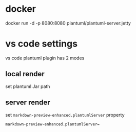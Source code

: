 
# docker 
docker run -d -p 8080:8080 plantuml/plantuml-server:jetty



# vs code settings
vs code plantuml plugin has 2 modes

##  local render 
set plantuml Jar path
## server render 
set `markdown-preview-enhanced.plantumlServer` property

```
markdown-preview-enhanced.plantumlServer=
```



